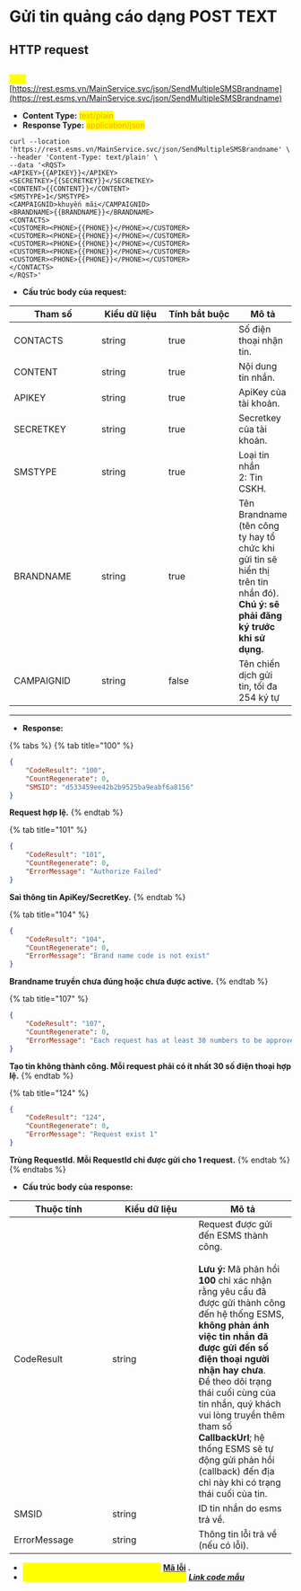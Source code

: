 # Gửi tin quảng cáo dạng POST TEXT

## HTTP request

\
<mark style="color:yellow;">**`POST`**</mark> [https://rest.esms.vn/MainService.svc/json/SendMultipleSMSBrandname](https://rest.esms.vn/MainService.svc/json/SendMultipleSMSBrandname)

* **Content Type:** <mark style="color:orange;">text/plain</mark>
* **Response Type:** <mark style="color:orange;">application/json</mark>

```
curl --location 'https://rest.esms.vn/MainService.svc/json/SendMultipleSMSBrandname' \
--header 'Content-Type: text/plain' \
--data '<RQST>
<APIKEY>{{APIKEY}}</APIKEY>
<SECRETKEY>{{SECRETKEY}}</SECRETKEY>
<CONTENT>{{CONTENT}}</CONTENT>
<SMSTYPE>1</SMSTYPE>
<CAMPAIGNID>khuyến mãi</CAMPAIGNID>
<BRANDNAME>{{BRANDNAME}}</BRANDNAME>
<CONTACTS>
<CUSTOMER><PHONE>{{PHONE}}</PHONE></CUSTOMER>
<CUSTOMER><PHONE>{{PHONE}}</PHONE></CUSTOMER>
<CUSTOMER><PHONE>{{PHONE}}</PHONE></CUSTOMER>
<CUSTOMER><PHONE>{{PHONE}}</PHONE></CUSTOMER>
<CUSTOMER><PHONE>{{PHONE}}</PHONE></CUSTOMER>
</CONTACTS>
</RQST>'
```

* **Cấu trúc body của request:**

<table><thead><tr><th width="157">Tham số</th><th width="130">Kiểu dữ liệu</th><th width="140" data-type="checkbox">Tính bắt buộc</th><th>Mô tả</th></tr></thead><tbody><tr><td>CONTACTS</td><td>string</td><td>true</td><td>Số điện thoại nhận tin.</td></tr><tr><td>CONTENT</td><td>string</td><td>true</td><td>Nội dung tin nhắn.</td></tr><tr><td>APIKEY</td><td>string</td><td>true</td><td>ApiKey của tài khoản.</td></tr><tr><td>SECRETKEY</td><td>string</td><td>true</td><td>Secretkey của tài khoản.</td></tr><tr><td>SMSTYPE</td><td>string</td><td>true</td><td>Loại tin nhắn<br>2: Tin CSKH.</td></tr><tr><td>BRANDNAME</td><td>string</td><td>true</td><td>Tên Brandname (tên công ty hay tổ chức khi gửi tin sẽ hiển thị trên tin nhắn đó). <br><strong>Chú ý: sẽ phải đăng ký trước khi sử dụng.</strong></td></tr><tr><td>CAMPAIGNID</td><td>string</td><td>false</td><td>Tên chiến dịch gửi tin, tối đa 254 ký tự</td></tr></tbody></table>



***

* **Response:**

{% tabs %}
{% tab title="100" %}
```json
{
    "CodeResult": "100",
    "CountRegenerate": 0,
    "SMSID": "d533459ee42b2b9525ba9eabf6a8156"
}
```

**Request hợp lệ.**
{% endtab %}

{% tab title="101" %}
```json
{
    "CodeResult": "101",
    "CountRegenerate": 0,
    "ErrorMessage": "Authorize Failed"
}
```

**Sai thông tin ApiKey/SecretKey.**
{% endtab %}

{% tab title="104" %}
```json
{
    "CodeResult": "104",
    "CountRegenerate": 0,
    "ErrorMessage": "Brand name code is not exist"
}
```

**Brandname truyền chưa đúng hoặc chưa được active.**
{% endtab %}

{% tab title="107" %}
```json
{
    "CodeResult": "107",
    "CountRegenerate": 0,
    "ErrorMessage": "Each request has at least 30 numbers to be approved"
}
```

**Tạo tin không thành công. Mỗi request phải có ít nhất 30 số điện thoại hợp lệ.**
{% endtab %}

{% tab title="124" %}
```json
{
    "CodeResult": "124",
    "CountRegenerate": 0,
    "ErrorMessage": "Request exist 1"
}
```

**Trùng RequestId. Mỗi RequestId chỉ được gửi cho 1 request.**
{% endtab %}
{% endtabs %}

* **Cấu trúc body của response:**

<table><thead><tr><th width="159.79998779296875">Thuộc tính</th><th width="137.8665771484375">Kiểu dữ liệu</th><th>Mô tả</th></tr></thead><tbody><tr><td>CodeResult</td><td>string</td><td>Request được gửi đến ESMS thành công.<br><br><strong>Lưu ý:</strong> Mã phản hồi <strong>100</strong> chỉ xác nhận rằng yêu cầu đã được gửi thành công đến hệ thống ESMS, <strong>không phản ánh việc tin nhắn đã được gửi đến số điện thoại người nhận hay chưa</strong>.<br>Để theo dõi trạng thái cuối cùng của tin nhắn, quý khách vui lòng truyền thêm tham số <strong>CallbackUrl</strong>; hệ thống ESMS sẽ tự động gửi phản hồi (callback) đến địa chỉ này khi có trạng thái cuối của tin.</td></tr><tr><td>SMSID</td><td>string</td><td>ID tin nhắn do esms trả về.</td></tr><tr><td>ErrorMessage</td><td>string</td><td>Thông tin lỗi trả về (nếu có lỗi).</td></tr></tbody></table>

* _<mark style="color:yellow;">**Thông tin chi tiết mã lỗi xem ở bảng:**</mark>_ [**Mã lỗi**](../bang-ma-loi.md) **.**
* _<mark style="color:yellow;">**Lấy code mẫu các ngôn ngữ trên Postman:**</mark>_ [_**Link code mẫu**_](https://developers-v2.esms.vn/esms-api/ham-gui-tin/tin-sms-quang-cao#http-request)

